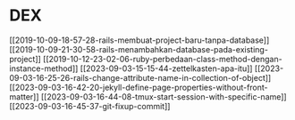 # DEX
[[2019-10-09-18-57-28-rails-membuat-project-baru-tanpa-database]]
[[2019-10-09-21-30-58-rails-menambahkan-database-pada-existing-project]]
[[2019-10-12-23-02-06-ruby-perbedaan-class-method-dengan-instance-method]]
[[2023-09-03-15-15-44-zettelkasten-apa-itu]]
[[2023-09-03-16-25-26-rails-change-attribute-name-in-collection-of-object]]
[[2023-09-03-16-42-20-jekyll-define-page-properties-without-front-matter]]
[[2023-09-03-16-44-08-tmux-start-session-with-specific-name]]
[[2023-09-03-16-45-37-git-fixup-commit]]